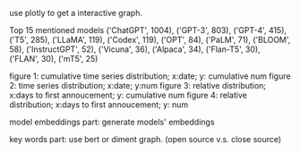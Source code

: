 use plotly to get a interactive graph.

Top 15 mentioned models
('ChatGPT', 1004), 
('GPT-3', 803), 
('GPT-4', 415), 
('T5', 285), 
('LLaMA', 119), 
('Codex', 119), 
('OPT', 84), 
('PaLM', 71), 
('BLOOM', 58), 
('InstructGPT', 52), 
('Vicuna', 36), 
('Alpaca', 34), 
('Flan-T5', 30), 
('FLAN', 30), 
('mT5', 25)



figure 1: cumulative time series distribution; x:date; y: cumulative num
figure 2: time series distribution; x:date; y:num
figure 3: relative distribution; x:days to first annoucement; y: cumulative num
figure 4: relative distribution; x:days to first annoucement; y: num




model embeddings part: generate models' embeddings

key words part: use bert or diment graph. (open source v.s. close source)